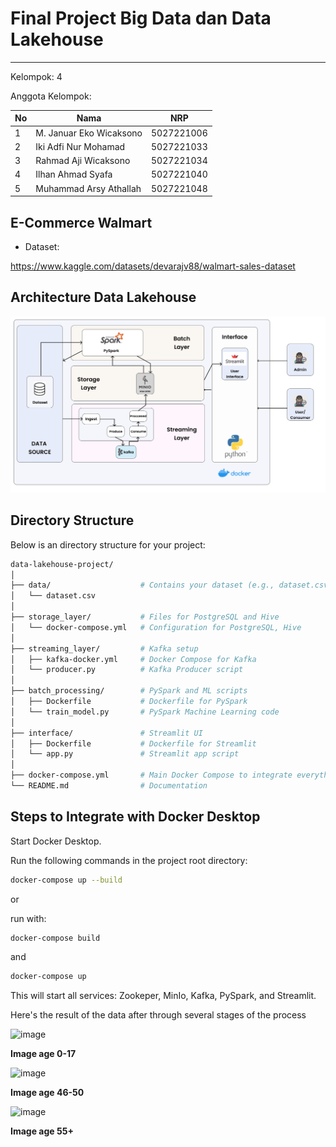 # Final Project Big Data dan Data Lakehouse
---
Kelompok: 4

Anggota Kelompok:

| No | Nama | NRP |
|---|---|---|
|1|M. Januar Eko Wicaksono|5027221006|
|2|Iki Adfi Nur Mohamad|5027221033|
|3|Rahmad Aji Wicaksono|5027221034|
|4|Ilhan Ahmad Syafa|5027221040|
|5|Muhammad Arsy Athallah|5027221048|

## E-Commerce Walmart

- Dataset:

https://www.kaggle.com/datasets/devarajv88/walmart-sales-dataset


## Architecture Data Lakehouse

![](https://github.com/mrvlvenom/FP-Big-Data/blob/main/data/Frame%201.png)

## Directory Structure
Below is an directory structure for your project:
```bash
data-lakehouse-project/
│
├── data/                    # Contains your dataset (e.g., dataset.csv)
│   └── dataset.csv
│
├── storage_layer/           # Files for PostgreSQL and Hive
│   └── docker-compose.yml   # Configuration for PostgreSQL, Hive
│
├── streaming_layer/         # Kafka setup
│   ├── kafka-docker.yml     # Docker Compose for Kafka
│   └── producer.py          # Kafka Producer script
│
├── batch_processing/        # PySpark and ML scripts
│   ├── Dockerfile           # Dockerfile for PySpark
│   └── train_model.py       # PySpark Machine Learning code
│
├── interface/               # Streamlit UI
│   ├── Dockerfile           # Dockerfile for Streamlit
│   └── app.py               # Streamlit app script
│
├── docker-compose.yml       # Main Docker Compose to integrate everything
└── README.md                # Documentation
```

## Steps to Integrate with Docker Desktop

Start Docker Desktop.

Run the following commands in the project root directory:
```bash
docker-compose up --build
```

or

run with:
```bash
docker-compose build
```

and
```bash
docker-compose up
```

This will start all services: Zookeper, MinIo, Kafka, PySpark, and Streamlit.

Here's the result of the data after through several stages of the process

![image](https://github.com/user-attachments/assets/f4358207-cbf2-43f6-bcea-b250992d2290)

**Image age 0-17**

![image](https://github.com/user-attachments/assets/a553ee1d-7156-4818-b8f1-05d9f9321e4f)

**Image age 46-50**

![image](https://github.com/user-attachments/assets/a2240e1a-f73d-4b39-af5b-53d87344e390)

**Image age 55+**


